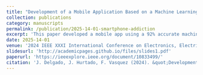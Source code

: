 ```yaml
---
title: "Development of a Mobile Application Based on a Machine Learning Model to Identify Potential Cases of Smartphone Addiction in School-Aged Adolescents"
collection: publications
category: manuscripts
permalink: /publication/2025-14-01-smartphone-addiction
excerpt: 'This paper developed a mobile app using a 92% accurate machine learning model (logistic regression) to detect smartphone addiction in adolescents. The app, based on a survey and demographic data, offers real-time results for parents and educators, enabling early intervention.'
date: 2025-14-01
venue: '2024 IEEE XXXI International Conference on Electronics, Electrical Engineering and Computing (INTERCON)'
slidesurl: 'http://academicpages.github.io/files/slides1.pdf'
paperurl: 'https://ieeexplore.ieee.org/document/10833499/'
citation: 'J. Delgado, J. Hurtado, F. Vasquez (2024). &quot;Development of a Mobile Application Based on a Machine Learning Model to Identify Potential Cases of Smartphone Addiction in School-Aged Adolescents.&quot; <i>IEEE</i>. 1(1).'
---
```

